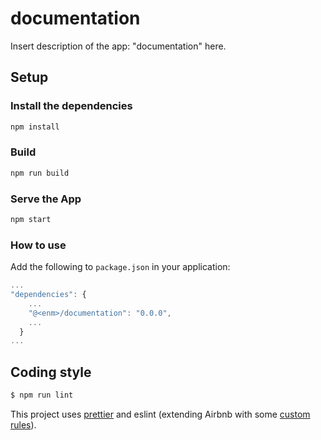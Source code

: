 # documentation
Insert description of the app: "documentation" here.


## Setup
### Install the dependencies
```bash
npm install
```

### Build
```bash
npm run build
```

### Serve the App
```bash
npm start
```

### How to use
Add the following to `package.json` in your application:
```javascript
...
"dependencies": {
    ...
    "@<enm>/documentation": "0.0.0",
    ...
  }
...
```

## Coding style

```bash
$ npm run lint
```

This project uses [prettier](https://github.com/prettier/prettier) and eslint
(extending Airbnb with some [custom rules](.eslintrc.js)).